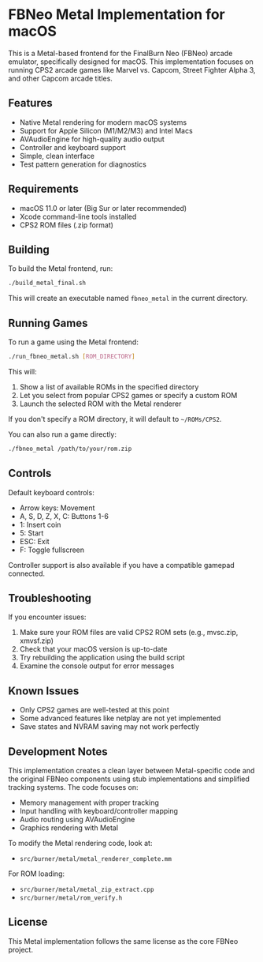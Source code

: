 # FBNeo Metal Implementation for macOS

This is a Metal-based frontend for the FinalBurn Neo (FBNeo) arcade emulator, specifically designed for macOS. This implementation focuses on running CPS2 arcade games like Marvel vs. Capcom, Street Fighter Alpha 3, and other Capcom arcade titles.

## Features

- Native Metal rendering for modern macOS systems
- Support for Apple Silicon (M1/M2/M3) and Intel Macs
- AVAudioEngine for high-quality audio output
- Controller and keyboard support
- Simple, clean interface
- Test pattern generation for diagnostics

## Requirements

- macOS 11.0 or later (Big Sur or later recommended)
- Xcode command-line tools installed
- CPS2 ROM files (.zip format)

## Building

To build the Metal frontend, run:

```bash
./build_metal_final.sh
```

This will create an executable named `fbneo_metal` in the current directory.

## Running Games

To run a game using the Metal frontend:

```bash
./run_fbneo_metal.sh [ROM_DIRECTORY]
```

This will:
1. Show a list of available ROMs in the specified directory
2. Let you select from popular CPS2 games or specify a custom ROM
3. Launch the selected ROM with the Metal renderer

If you don't specify a ROM directory, it will default to `~/ROMs/CPS2`.

You can also run a game directly:

```bash
./fbneo_metal /path/to/your/rom.zip
```

## Controls

Default keyboard controls:
- Arrow keys: Movement
- A, S, D, Z, X, C: Buttons 1-6
- 1: Insert coin
- 5: Start
- ESC: Exit
- F: Toggle fullscreen

Controller support is also available if you have a compatible gamepad connected.

## Troubleshooting

If you encounter issues:

1. Make sure your ROM files are valid CPS2 ROM sets (e.g., mvsc.zip, xmvsf.zip)
2. Check that your macOS version is up-to-date
3. Try rebuilding the application using the build script
4. Examine the console output for error messages

## Known Issues

- Only CPS2 games are well-tested at this point
- Some advanced features like netplay are not yet implemented
- Save states and NVRAM saving may not work perfectly

## Development Notes

This implementation creates a clean layer between Metal-specific code and the original FBNeo components using stub implementations and simplified tracking systems. The code focuses on:

- Memory management with proper tracking
- Input handling with keyboard/controller mapping
- Audio routing using AVAudioEngine
- Graphics rendering with Metal 

To modify the Metal rendering code, look at:
- `src/burner/metal/metal_renderer_complete.mm`

For ROM loading:
- `src/burner/metal/metal_zip_extract.cpp`
- `src/burner/metal/rom_verify.h`

## License

This Metal implementation follows the same license as the core FBNeo project. 